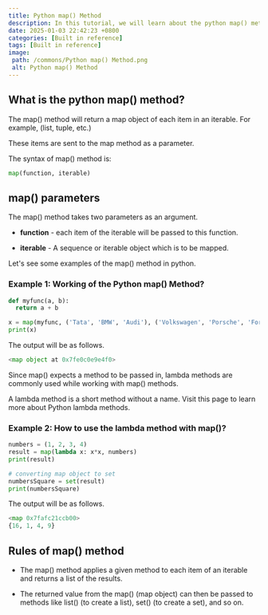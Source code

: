 ```yaml
---
title: Python map() Method
description: In this tutorial, we will learn about the python map() method and its uses with examples.
date: 2025-01-03 22:42:23 +0800
categories: [Built in reference]
tags: [Built in reference]
image:
 path: /commons/Python map() Method.png
 alt: Python map() Method
---
```


## What is the python map() method?

The map() method will return a map object of each item in an iterable. For example, (list, tuple, etc.)

These items are sent to the map method as a parameter.

The syntax of map() method is:

```python
map(function, iterable)

```

<script type="text/javascript">
	atOptions = {
		'key' : '98858c4e91885e00ea9926beee01c03e',
		'format' : 'iframe',
		'height' : 90,
		'width' : 728,
		'params' : {}
	};
</script>
<script type="text/javascript" src="https://www.highperformanceformat.com/98858c4e91885e00ea9926beee01c03e/invoke.js"></script>
## map() parameters

The map() method takes two parameters as an argument.

* **function** \- each item of the iterable will be passed to this function.  
<script type="text/javascript">
	atOptions = {
		'key' : '98858c4e91885e00ea9926beee01c03e',
		'format' : 'iframe',
		'height' : 90,
		'width' : 728,
		'params' : {}
	};
</script>
<script type="text/javascript" src="https://www.highperformanceformat.com/98858c4e91885e00ea9926beee01c03e/invoke.js"></script>
* **iterable** \- A sequence or iterable object which is to be mapped.

Let's see some examples of the map() method in python.

### Example 1: Working of the Python map() Method?

```python
def myfunc(a, b):
  return a + b

x = map(myfunc, ('Tata', 'BMW', 'Audi'), ('Volkswagen', 'Porsche', 'Ford'))
print(x)

```

The output will be as follows.

```python
<map object at 0x7fe0c0e9e4f0>

```

<script type="text/javascript">
	atOptions = {
		'key' : '98858c4e91885e00ea9926beee01c03e',
		'format' : 'iframe',
		'height' : 90,
		'width' : 728,
		'params' : {}
	};
</script>
<script type="text/javascript" src="https://www.highperformanceformat.com/98858c4e91885e00ea9926beee01c03e/invoke.js"></script>
Since map() expects a method to be passed in, lambda methods are commonly used while working with map() methods.

A lambda method is a short method without a name. Visit this page to learn more about Python lambda methods.

### Example 2: How to use the lambda method with map()?

```python
numbers = (1, 2, 3, 4)
result = map(lambda x: x*x, numbers)
print(result)

# converting map object to set
numbersSquare = set(result)
print(numbersSquare)

```

The output will be as follows.

```python
<map 0x7fafc21ccb00>
{16, 1, 4, 9}

```

## Rules of map() method

* The map() method applies a given method to each item of an iterable and returns a list of the results.  
    
* The returned value from the map() (map object) can then be passed to methods like list() (to create a list), set() (to create a set), and so on.